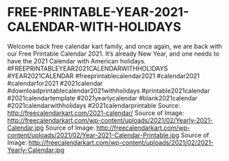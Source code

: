 # FREE-PRINTABLE-YEAR-2021-CALENDAR-WITH-HOLIDAYS
Welcome back free calendar kart family, and once again, we are back with our Free Printable Calendar 2021. It’s already New Year, and one needs to have the 2021 Calendar with American holidays.  #FREEPRINTABLEYEAR2021CALENDARWITHHOLIDAYS #YEAR2021CALENDAR #freeprintablecalendar2021 #calendar2021 #calendarfor2021 #2021calendar #downloadprintablecalendar2021withholidays #printable2021calendar #2021calendartemplate #2021yearlycalendar #blank2021calendar #2021calendarwithholidays #2021calendarprintable  Source: http://freecalendarkart.com/2021-calendar/ Source of Image: http://freecalendarkart.com/wp-content/uploads/2021/02/Yearly-2021-Calendar.jpg Source of Image: http://freecalendarkart.com/wp-content/uploads/2021/02/Year-2021-Calendar-Printable.jpg Source of Image: http://freecalendarkart.com/wp-content/uploads/2021/02/2021-Yearly-Calendar.jpg

